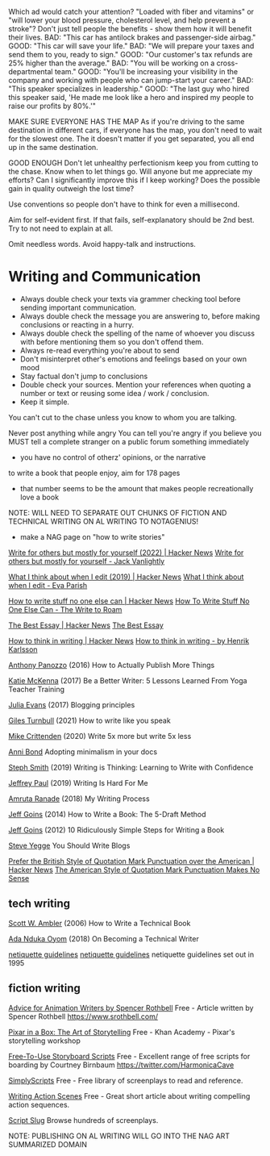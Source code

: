 
Which ad would catch your attention? "Loaded with fiber and vitamins" or "will lower your blood pressure, cholesterol level, and help prevent a stroke"?
Don't just tell people the benefits - show them how it will benefit their lives.
BAD: "This car has antilock brakes and passenger-side airbag." GOOD: "This car will save your life."
BAD: "We will prepare your taxes and send them to you, ready to sign." GOOD: "Our customer's tax refunds are 25% higher than the average."
BAD: "You will be working on a cross-departmental team." GOOD: "You'll be increasing your visibility in the company and working with people who can jump-start your career."
BAD: "This speaker specializes in leadership." GOOD: "The last guy who hired this speaker said, 'He made me look like a hero and inspired my people to raise our profits by 80%.'"

MAKE SURE EVERYONE HAS THE MAP
As if you're driving to the same destination in different cars, if everyone has the map, you don't need to wait for the slowest one.
The it doesn't matter if you get separated, you all end up in the same destination.

GOOD ENOUGH
Don't let unhealthy perfectionism keep you from cutting to the chase. Know when to let things go.
Will anyone but me appreciate my efforts?
Can I significantly improve this if I keep working?
Does the possible gain in quality outweigh the lost time?

Use conventions so people don't have to think for even a millisecond.

Aim for self-evident first.
If that fails, self-explanatory should be 2nd best.
Try to not need to explain at all.

Omit needless words. Avoid happy-talk and instructions.

# Writing and Communication
* Always double check your texts via grammer checking tool before sending important communication. 
* Always double check the message you are answering to, before making conclusions or reacting in a hurry.
* Always double check the spelling of the name of whoever you discuss with before mentioning them so you don't offend them. 
* Always re-read everything you're about to send
* Don't misinterpret other's emotions and feelings based on your own mood 
* Stay factual don't jump to conclusions
* Double check your sources. Mention your references when quoting a number or text or reusing some idea / work / conclusion.
* Keep it simple.


You can't cut to the chase unless you know to whom you are talking.

Never post anything while angry
You can tell you're angry if you believe you MUST tell a complete stranger on a public forum something immediately
- you have no control of otherz' opinions, or the narrative

to write a book that people enjoy, aim for 178 pages
- that number seems to be the amount that makes people recreationally love a book


NOTE: WILL NEED TO SEPARATE OUT CHUNKS OF FICTION AND TECHNICAL WRITING ON AL WRITING TO NOTAGENIUS!
- make a NAG page on "how to write stories"


[Write for others but mostly for yourself (2022) | Hacker News](https://news.ycombinator.com/item?id=39700072)
[Write for others but mostly for yourself - Jack Vanlightly](https://jack-vanlightly.com/blog/2022/1/25/write-for-others-but-mostly-for-yourself)

[What I think about when I edit (2019) | Hacker News](https://news.ycombinator.com/item?id=39950760)
[What I think about when I edit - Eva Parish](https://evaparish.com/blog/how-i-edit)

[How to write stuff no one else can | Hacker News](https://news.ycombinator.com/item?id=39319649)
[How To Write Stuff No One Else Can - The Write to Roam](https://thewritetoroam.com/2024/02/how-to-write-stuff-no-one-else-can)

[The Best Essay | Hacker News](https://news.ycombinator.com/item?id=39662615)
[The Best Essay](https://paulgraham.com/best.html)

[How to think in writing | Hacker News](https://news.ycombinator.com/item?id=40892298)
[How to think in writing - by Henrik Karlsson](https://www.henrikkarlsson.xyz/p/writing-to-think)

[Anthony Panozzo](http://www.panozzaj.com/blog/2016/04/03/how-to-actually-publish-more-things/)
(2016) How to Actually Publish More Things

[Katie McKenna](https://www.portent.com/blog/copywriting/better-content-5-lessons-learned-from-yoga-teacher-training.htm)
(2017) Be a Better Writer: 5 Lessons Learned From Yoga Teacher Training

[Julia Evans](https://jvns.ca/blog/2017/03/20/blogging-principles/)
(2017) Blogging principles

[Giles Turnbull](https://gilest.org/2021/how-to-write-like-you-speak/)
(2021) How to write like you speak

[Mike Crittenden](https://critter.blog/2020/10/02/write-5x-more-but-write-5x-less/)
(2020) Write 5x more but write 5x less

[Anni Bond](https://opensource.com/article/17/9/adopting-minimalism-your-docs)
Adopting minimalism in your docs

[Steph Smith](https://blog.stephsmith.io/learning-to-write-with-confidence/)
(2019) Writing is Thinking: Learning to Write with Confidence

[Jeffrey Paul](https://sneak.berlin/20190521/writing-is-hard-for-me/)
(2019) Writing Is Hard For Me

[Amruta Ranade](https://amrutaranade.com/2018/03/07/my-writing-process/)
(2018) My Writing Process

[Jeff Goins](https://goinswriter.com/how-to-write-a-book/)
(2014) How to Write a Book: The 5-Draft Method

[Jeff Goins](https://goinswriter.com/tips-writing-book/)
(2012) 10 Ridiculously Simple Steps for Writing a Book

[Steve Yegge](https://sites.google.com/site/steveyegge2/you-should-write-blogs)
You Should Write Blogs

[Prefer the British Style of Quotation Mark Punctuation over the American | Hacker News](https://news.ycombinator.com/item?id=28536672)
[The American Style of Quotation Mark Punctuation Makes No Sense](https://www.erichgrunewald.com/posts/the-american-style-of-quotation-mark-punctuation-makes-no-sense/)

## tech writing

[Scott W. Ambler](http://www.ambysoft.com/books/bookWriting.html)
(2006) How to Write a Technical Book

[Ada Nduka Oyom](https://dev.to/kolokodess/on-becoming-a-technical-writer-318e)
(2018) On Becoming a Technical Writer

[netiquette guidelines](https://tools.ietf.org/html/rfc1855)
[netiquette guidelines](https://web.archive.org/web/20210102182957/https://tools.ietf.org/html/rfc1855)
netiquette guidelines set out in 1995

## fiction writing

[Advice for Animation Writers by Spencer Rothbell](https://www.srothbell.com/blog/2020/6/24/advice-for-animation-writers)
Free - Article written by Spencer Rothbell https://www.srothbell.com/

[Pixar in a Box: The Art of Storytelling](https://www.khanacademy.org/computing/pixar/storytelling#we-are-all-storytellers)
Free - Khan Academy - Pixar's storytelling workshop

[Free-To-Use Storyboard Scripts](https://birnbaumcc.gumroad.com/)
Free - Excellent range of free scripts for boarding by Courtney Birnbaum https://twitter.com/HarmonicaCave

[SimplyScripts](https://www.simplyscripts.com/)
Free - Free library of screenplays to read and reference.

[Writing Action Scenes](http://kfmonkey.blogspot.com/2005/12/writing-action-scenes.html?m=1)
Free - Great short article about writing compelling action sequences.

[Script Slug](https://www.scriptslug.com/)
Browse hundreds of screenplays.

NOTE: PUBLISHING ON AL WRITING WILL GO INTO THE NAG ART SUMMARIZED DOMAIN
